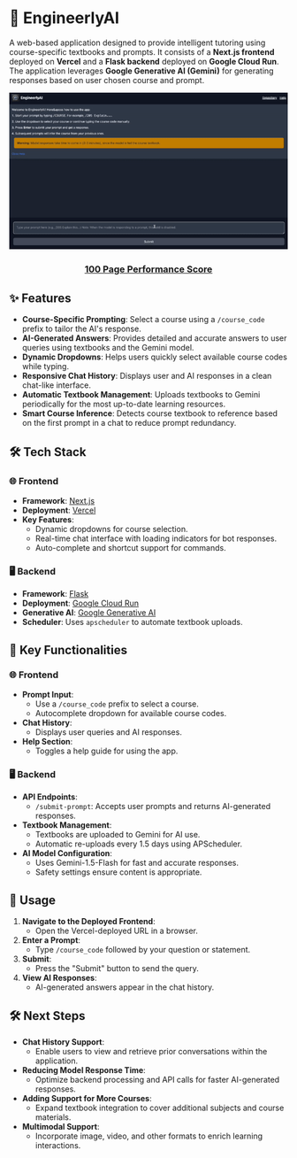 # 🤖 EngineerlyAI

A web-based application designed to provide intelligent tutoring using course-specific textbooks and prompts. It consists of a **Next.js frontend** deployed on **Vercel** and a **Flask backend** deployed on **Google Cloud Run**. The application leverages **Google Generative AI (Gemini)** for generating responses based on user chosen course and prompt.

<div align="center">
  <img src="assets/engineerlyai-demo.gif" alt="EngineerlyAI Demo">
</div>

<h3 align="center"><a href="https://pagespeed.web.dev/analysis/https-engineerly-ai-vercel-app/zwoz60o8z5?form_factor=desktop" target="_blank">100 Page Performance Score</a></h2>

## ✨ Features

- **Course-Specific Prompting**: Select a course using a `/course_code` prefix to tailor the AI's response.
- **AI-Generated Answers**: Provides detailed and accurate answers to user queries using textbooks and the Gemini model.
- **Dynamic Dropdowns**: Helps users quickly select available course codes while typing.
- **Responsive Chat History**: Displays user and AI responses in a clean chat-like interface.
- **Automatic Textbook Management**: Uploads textbooks to Gemini periodically for the most up-to-date learning resources.
- **Smart Course Inference**: Detects course textbook to reference based on the first prompt in a chat to reduce prompt redundancy. 

## 🛠️ Tech Stack

### 🌐 Frontend
- **Framework**: [Next.js](https://nextjs.org/)
- **Deployment**: [Vercel](https://vercel.com/)
- **Key Features**:
  - Dynamic dropdowns for course selection.
  - Real-time chat interface with loading indicators for bot responses.
  - Auto-complete and shortcut support for commands.

### 🖥️ Backend
- **Framework**: [Flask](https://flask.palletsprojects.com/)
- **Deployment**: [Google Cloud Run](https://cloud.google.com/run)
- **Generative AI**: [Google Generative AI](https://ai.google.dev/)
- **Scheduler**: Uses `apscheduler` to automate textbook uploads.

## 🚀 Key Functionalities

### 🌐 Frontend
- **Prompt Input**:
  - Use a `/course_code` prefix to select a course.
  - Autocomplete dropdown for available course codes.
- **Chat History**:
  - Displays user queries and AI responses.
- **Help Section**:
  - Toggles a help guide for using the app.

### 🖥️ Backend
- **API Endpoints**:
  - `/submit-prompt`: Accepts user prompts and returns AI-generated responses.
- **Textbook Management**:
  - Textbooks are uploaded to Gemini for AI use.
  - Automatic re-uploads every 1.5 days using APScheduler.
- **AI Model Configuration**:
  - Uses Gemini-1.5-Flash for fast and accurate responses.
  - Safety settings ensure content is appropriate.

## 🧭 Usage

1. **Navigate to the Deployed Frontend**:
   - Open the Vercel-deployed URL in a browser.
2. **Enter a Prompt**:
   - Type `/course_code` followed by your question or statement.
3. **Submit**:
   - Press the "Submit" button to send the query.
4. **View AI Responses**:
   - AI-generated answers appear in the chat history.

## 🛠️ Next Steps

- **Chat History Support**:
  - Enable users to view and retrieve prior conversations within the application.
- **Reducing Model Response Time**:
  - Optimize backend processing and API calls for faster AI-generated responses.
- **Adding Support for More Courses**:
  - Expand textbook integration to cover additional subjects and course materials.
- **Multimodal Support**:
  - Incorporate image, video, and other formats to enrich learning interactions.
